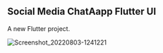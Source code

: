 ## Social Media ChatAapp Flutter UI

A new Flutter project.



![Screenshot_20220803-1241221](https://user-images.githubusercontent.com/80768545/182557923-69ce81ce-dea6-4d74-98ae-41b3f6281db8.jpg)
